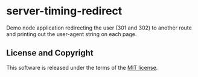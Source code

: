# server-timing-redirect

Demo node application redirecting the user (301 and 302) to another route and printing out the user-agent string on each page.

## License and Copyright

This software is released under the terms of the [MIT license](https://github.com/kevinfarrugia/server-timing-redirect/blob/main/LICENSE).

